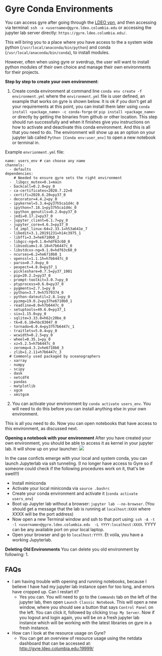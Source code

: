 # Gyre Conda Environments

You can access gyre after going through the [LDEO vpn](https://ldeo-it.ldeo.columbia.edu/content/vpn-virtual-private-network), and then
accessing via terminal:
```ssh -x <username>@gyre.ldeo.columbia.edu```
 or accessing the jupyter lab server directly:
 ```https://gyre.ldeo.columbia.edu/```.

This will bring you to a place where you have access to the a system wide python (`/usr/local/anaconda/bin/python`) and conda (`/usr/local/anaconda/bin/conda`), to install modules.

However, often when using gyre or sverdrup, the user will want to install python modules of their own choice and manage their own environments for their projects.

**Step by step to create your own environment**:
1. Create conda environment at command line
`conda env create -f environment.yml`
where the `environment.yml` file is user defined, an example that works on gyre is shown below. It is ok if you don't get all your requirements at this point, you can install them later using `conda install <package_name> -c conda-forge` or `pip install <package_name>` or directly by getting the binaries from github or other location.
This step should run successfully and when it finishes give you instructions on how to activate and deactivate this conda environment. And this is all that you need to do. The environment will show up as an option on your jupyter lab called `Python [Conda env:user_env]` to open a new notebook or terminal in.

Example `envrionment.yml` file:
```
name: users_env # can choose any name
channels:
  - defaults
dependencies:
    # Needed to ensure gyre sets the right environment
  - _libgcc_mutex=0.1=main
  - backcall=0.2.0=py_0
  - ca-certificates=2020.7.22=0
  - certifi=2020.6.20=py37_0
  - decorator=4.4.2=py_0
  - ipykernel=5.3.4=py37h5ca1d4c_0
  - ipython=7.18.1=py37h5ca1d4c_0
  - ipython_genutils=0.2.0=py37_0
  - jedi=0.17.2=py37_0
  - jupyter_client=6.1.7=py_0
  - jupyter_core=4.6.3=py37_0
  - ld_impl_linux-64=2.33.1=h53a641e_7
  - libedit=3.1.20191231=h14c3975_1
  - libffi=3.3=he6710b0_2
  - libgcc-ng=9.1.0=hdf63c60_0
  - libsodium=1.0.18=h7b6447c_0
  - libstdcxx-ng=9.1.0=hdf63c60_0
  - ncurses=6.2=he6710b0_1
  - openssl=1.1.1h=h7b6447c_0
  - parso=0.7.0=py_0
  - pexpect=4.8.0=py37_1
  - pickleshare=0.7.5=py37_1001
  - pip=20.2.2=py37_0
  - prompt-toolkit=3.0.7=py_0
  - ptyprocess=0.6.0=py37_0
  - pygments=2.7.1=py_0
  - python=3.7.9=h7579374_0
  - python-dateutil=2.8.1=py_0
  - pyzmq=19.0.2=py37he6710b0_1
  - readline=8.0=h7b6447c_0
  - setuptools=49.6.0=py37_1
  - six=1.15.0=py_0
  - sqlite=3.33.0=h62c20be_0
  - tk=8.6.10=hbc83047_0
  - tornado=6.0.4=py37h7b6447c_1
  - traitlets=5.0.4=py_0
  - wcwidth=0.2.5=py_0
  - wheel=0.35.1=py_0
  - xz=5.2.5=h7b6447c_0
  - zeromq=4.3.2=he6710b0_3
  - zlib=1.2.11=h7b6447c_3
  # Commonly used packaged by oceanographers
  - xarray
  - numpy
  - scipy
  - dask
  - netcdf4
  - pandas
  - matplotlib
  - xgcm
  - xmitgcm
```

2. You can activate your environment by `conda activate users_env`. You will need to do this before you can install anything else in your own environment.

This is all you need to do. Now you can open notebooks that have access to this environment, as discussed next.

**Opening a notebook with your environment**
After you have created your own environment, you should be able to access it as kernel in your jupyter lab. It will show up on your launcher:
![](https://i.imgur.com/v64ppy2.png)

In the case conficts emerge with your local and system conda, you can launch Jupyterlab via ssh tunneling. (I no longer have access to Gyre so if someone could check if the following procedures work on it, that's be swell!!)

 - Install miniconda
 - Activate your local miniconda via `source .bashrc`
 - Create your conda environment and activate it (`conda activate users_env`)
 - Boot up Jupyter lab without a browser: `jupyter lab --no-browser`. (You should get a message that the lab is running at `localhost:XXXX` where XXXX will be the port address)
 - Now open a new Terminal window and ssh to that port using: `ssh -A -t -l <username>@gyre.ldeo.columbia.edu  -L YYYY:localhost:XXXX`. YYYY can be any available port on your local laptop.
 - Open your browser and go to `localhost:YYYY`. Et voila, you have a working Jupyterlab.

**Deleting Old Environments**
You can delete you old environment by following:
1.


## FAQs
- I am having trouble with opening and running notebooks, because I believe I have had my jupyter lab instance open for too long, and errors have cropped up. Can I restart it?
    - Yes you can. You will need to go to the `Commands` tab on the left of the jupyter lab, then open `Launch Classic Notebook`. This will open a new window, where you should see a button that says `Control Panel` on the left. You can click it, followed by clicking `Stop My Server`. Now if you logout and login again, you will be on a fresh jupyter lab instance which will be working with the latest libraries on gyre in a fresh instance.
- How can I look at the resource usage on Gyre?
    - You can get an overview of resource usage using the netdata dashboard that can be accessed at: http://gyre.ldeo.columbia.edu:19999/
